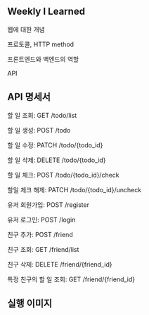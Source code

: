 ## Weekly I Learned
웹에 대한 개념

프로토콜, HTTP method

프론트엔드와 백엔드의 역할

API
## API 명세서
할 일 조회: GET /todo/list

할 일 생성: POST /todo

할 일 수정: PATCH /todo/{todo_id}

할 일 삭제: DELETE /todo/{todo_id}

할 일 체크: POST /todo/{todo_id}/check

할일 체크 해제: PATCH /todo/{todo_id}/uncheck

유저 회원가입: POST /register

유저 로그인: POST /login

친구 추가: POST /friend

친구 조회: GET /friend/list

친구 삭제: DELETE /friend/{friend_id}

특정 친구의 할 일 조회: GET /friend/{friend_id}

## 실행 이미지
